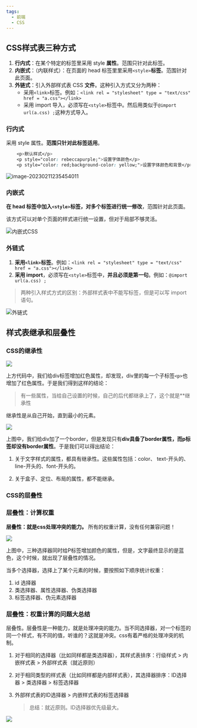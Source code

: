 ```yaml
---
tags:
  - 前端
  - CSS
---
```


## CSS样式表三种方式

1. **行内式**：在某个特定的标签里采用 style **属性**。范围只针对此标签。
2. **内嵌式**：（内联样式）：在页面的 head 标签里里采用`<style>`**标签**。范围针对此页面。
3. **外链式**：引入外部样式表 CSS **文件**。这种引入方式又分为两种：
   - 采用`<link>`标签。例如：`<link rel = "stylesheet" type = "text/css" href = "a.css"></link>`
   - 采用 import 导入，必须写在`<style>`标签中。然后用类似于`@import url(a.css) ;`这种方式导入。

### 行内式

采用 style 属性。**范围只针对此标签适用**。

```css
    <p>默认样式</p>
    <p style="color: rebeccapurple;">设置字体颜色</p>
    <p style="color: red;background-color: yellow;">设置字体颜色和背景</p>
```

![image-20230211235454011](https://raw.githubusercontent.com/CNRF/noteImage/main/image/202302112354040.png)

### 内嵌式

**在 head 标签中加入`<style>`标签，对多个标签进行统一修改**，范围针对此页面。

该方式可以对单个页面的样式进行统一设置，但对于局部不够灵活。

![内嵌式CSS](https://raw.githubusercontent.com/CNRF/noteImage/main/image/202302120007102.png)

### 外链式

1. **采用`<link>`标签**。例如：`<link rel = "stylesheet" type = "text/css" href = "a.css"></link>`
2. **采用 import**，必须写在`<style>`标签中，**并且必须是第一句**。例如：`@import url(a.css) ;`

> 两种引入样式方式的区别：外部样式表中不能写<link>标签，但是可以写 import 语句。

![外链式](https://raw.githubusercontent.com/CNRF/noteImage/main/image/202302120012002.png)

## 样式表继承和层叠性

### CSS的继承性

![](https://raw.githubusercontent.com/CNRF/noteImage/main/image/202302120015667.png)

上方代码中，我们给div标签增加红色属性，却发现，div里的每一个子标签`<p>`也增加了红色属性。于是我们得到这样的结论：

> 有一些属性，当给自己设置的时候，自己的后代都继承上了，这个就是**继承性

继承性是从自己开始，直到最小的元素。

![](https://raw.githubusercontent.com/CNRF/noteImage/main/image/202302120016273.jpeg)

上图中，我们给div加了一个border，但是发现只有**div具备了border属性，而p标签却没有border属性**。于是我们可以得出结论：

1. 关于文字样式的属性，都具有继承性。这些属性包括：color、 text-开头的、line-开头的、font-开头的。

2. 关于盒子、定位、布局的属性，都不能继承。

### CSS的层叠性

### 层叠性：计算权重

**层叠性：就是css处理冲突的能力。** 所有的权重计算，没有任何兼容问题！

![](https://raw.githubusercontent.com/CNRF/noteImage/main/image/202302120016309.png)

上图中，三种选择器同时给P标签增加颜色的属性，但是，文字最终显示的是蓝色，这个时候，就出现了层叠性的情况。

当多个选择器，选择上了某个元素的时候，要按照如下顺序统计权重：

1. id 选择器
2. 类选择器、属性选择器、伪类选择器
3. 标签选择器、伪元素选择器

### 层叠性：权重计算的问题大总结

层叠性。层叠性是一种能力，就是处理冲突的能力。当不同选择器，对一个标签的同一个样式，有不同的值，听谁的？这就是冲突。css有着严格的处理冲突的机制。

1. 对于相同的选择器（比如同样都是类选择器），其样式表排序：行级样式 > 内嵌样式表 > 外部样式表（就近原则）

2. 对于相同类型的样式表（比如同样都是内部样式表），其选择器排序：ID选择器 > 类选择器 > 标签选择器

3. 外部样式表的ID选择器  > 内嵌样式表的标签选择器

   > 总结：就近原则。ID选择器优先级最大。

![](https://raw.githubusercontent.com/CNRF/noteImage/main/image/202302120019439.png)
